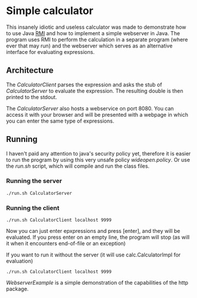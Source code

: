 # Simple calculator
This insanely idiotic and useless calculator was made to demonstrate how to use Java [RMI](http://docs.oracle.com/javase/6/docs/technotes/guides/rmi/index.html) and how to implement a simple webserver in Java. The program uses RMI to perform the calculation in a separate program (where ever that may run) and the webserver which serves as an alternative interface for evaluating expressions.

## Architecture
The *CalculatorClient* parses the expression and asks the stub of *CalculatorServer* to evaluate the expression. The resulting double is then printed to the stdout.

The *CalculatorServer* also hosts a webservice on port 8080. You can access it with your browser and will be presented with a webpage in which you can enter the same type of expressions.

## Running
I haven't paid any attention to java's security policy yet, therefore it is easier to run the program by using this very unsafe policy *wideopen.policy*. Or use the *run.sh* script, which will compile and run the class files.

### Running the server
    
    ./run.sh CalculatorServer
    
### Running the client
    
    ./run.sh CalculatorClient localhost 9999

Now you can just enter epxpressions and press [enter], and they will be evaluated. If you press enter on an empty line, the program will stop (as will it when it encounters end-of-file or an exception)

If you want to run it without the server (it will use calc.CalculatorImpl for evaluation)

	./run.sh CalculatorClient localhost 9999

*WebserverExample* is a simple demonstration of the capabilities of the http package.